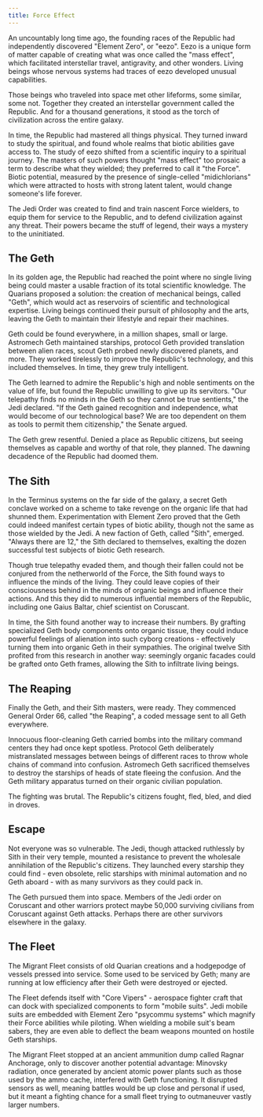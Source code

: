 ```yaml
---
title: Force Effect
---
```


An uncountably long time ago, the founding races of the Republic had independently discovered "Element Zero", or "eezo". Eezo is a unique form of matter capable of creating what was once called the "mass effect", which facilitated interstellar travel, antigravity, and other wonders. Living beings whose nervous systems had traces of eezo developed unusual capabilities.

Those beings who traveled into space met other lifeforms, some similar, some not. Together they created an interstellar government called the Republic. And for a thousand generations, it stood as the torch of civilization across the entire galaxy.

In time, the Republic had mastered all things physical. They turned inward to study the spiritual, and found whole realms that biotic abilities gave access to. The study of eezo shifted from a scientific inquiry to a spiritual journey. The masters of such powers thought "mass effect" too prosaic a term to describe what they wielded; they preferred to call it "the Force". Biotic potential, measured by the presence of single-celled "midichlorians" which were attracted to hosts with strong latent talent, would change someone's life forever.

The Jedi Order was created to find and train nascent Force wielders, to equip them for service to the Republic, and to defend civilization against any threat. Their powers became the stuff of legend, their ways a mystery to the uninitiated.

The Geth
--------

In its golden age, the Republic had reached the point where no single living being could master a usable fraction of its total scientific knowledge. The Quarians proposed a solution: the creation of mechanical beings, called "Geth", which would act as reservoirs of scientific and technological expertise. Living beings continued their pursuit of philosophy and the arts, leaving the Geth to maintain their lifestyle and repair their machines.

Geth could be found everywhere, in a million shapes, small or large. Astromech Geth maintained starships, protocol Geth provided translation between alien races, scout Geth probed newly discovered planets, and more. They worked tirelessly to improve the Republic's technology, and this included themselves. In time, they grew truly intelligent.

The Geth learned to admire the Republic's high and noble sentiments on the value of life, but found the Republic unwilling to give up its servitors. "Our telepathy finds no minds in the Geth so they cannot be true sentients," the Jedi declared. "If the Geth gained recognition and independence, what would become of our technological base? We are too dependent on them as tools to permit them citizenship," the Senate argued.

The Geth grew resentful. Denied a place as Republic citizens, but seeing themselves as capable and worthy of that role, they planned. The dawning decadence of the Republic had doomed them.

The Sith
--------

In the Terminus systems on the far side of the galaxy, a secret Geth conclave worked on a scheme to take revenge on the organic life that had shunned them. Experimentation with Element Zero proved that the Geth could indeed manifest certain types of biotic ability, though not the same as those wielded by the Jedi. A new faction of Geth, called "Sith", emerged. "Always there are 12," the Sith declared to themselves, exalting the dozen successful test subjects of biotic Geth research.

Though true telepathy evaded them, and though their fallen could not be conjured from the netherworld of the Force, the Sith found ways to influence the minds of the living. They could leave copies of their consciousness behind in the minds of organic beings and influence their actions. And this they did to numerous influential members of the Republic, including one Gaius Baltar, chief scientist on Coruscant.

In time, the Sith found another way to increase their numbers. By grafting specialized Geth body components onto organic tissue, they could induce powerful feelings of alienation into such cyborg creations - effectively turning them into organic Geth in their sympathies. The original twelve Sith profited from this research in another way: seemingly organic facades could be grafted onto Geth frames, allowing the Sith to infiltrate living beings.

The Reaping
-----------

Finally the Geth, and their Sith masters, were ready. They commenced General Order 66, called "the Reaping", a coded message sent to all Geth everywhere.

Innocuous floor-cleaning Geth carried bombs into the military command centers they had once kept spotless. Protocol Geth deliberately mistranslated messages between beings of different races to throw whole chains of command into confusion. Astromech Geth sacrificed themselves to destroy the starships of heads of state fleeing the confusion. And the Geth military apparatus turned on their organic civilian population.

The fighting was brutal. The Republic's citizens fought, fled, bled, and died in droves.

Escape
------

Not everyone was so vulnerable. The Jedi, though attacked ruthlessly by Sith in their very temple, mounted a resistance to prevent the wholesale annihilation of the Republic's citizens. They launched every starship they could find - even obsolete, relic starships with minimal automation and no Geth aboard - with as many survivors as they could pack in.

The Geth pursued them into space. Members of the Jedi order on Coruscant and other warriors protect maybe 50,000 surviving civilians from Coruscant against Geth attacks. Perhaps there are other survivors elsewhere in the galaxy.

The Fleet
---------

The Migrant Fleet consists of old Quarian creations and a hodgepodge of vessels pressed into service. Some used to be serviced by Geth; many are running at low efficiency after their Geth were destroyed or ejected.

The Fleet defends itself with "Core Vipers" - aerospace fighter craft that can dock with specialized components to form "mobile suits". Jedi mobile suits are embedded with Element Zero "psycommu systems" which magnify their Force abilities while piloting. When wielding a mobile suit's beam sabers, they are even able to deflect the beam weapons mounted on hostile Geth starships.

The Migrant Fleet stopped at an ancient ammunition dump called Ragnar Anchorage, only to discover another potential advantage: Minovsky radiation, once generated by ancient atomic power plants such as those used by the ammo cache, interfered with Geth functioning. It disrupted sensors as well, meaning battles would be up close and personal if used, but it meant a fighting chance for a small fleet trying to outmaneuver vastly larger numbers.
